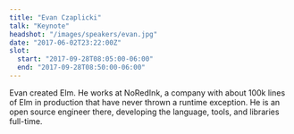 ```yaml
---
title: "Evan Czaplicki"
talk: "Keynote"
headshot: "/images/speakers/evan.jpg"
date: "2017-06-02T23:22:00Z"
slot:
  start: "2017-09-28T08:05:00-06:00"
  end: "2017-09-28T08:50:00-06:00"
---
```


Evan created Elm. He works at NoRedInk, a company with about 100k lines of Elm in production that have never thrown a runtime exception. He is an open source engineer there, developing the language, tools, and libraries full-time.

<!--more-->
